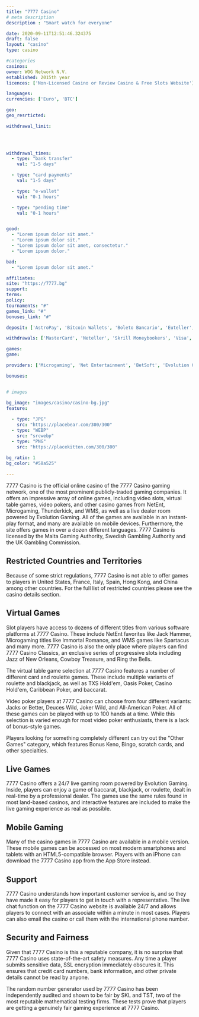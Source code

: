 ```yaml
---
title: "7777 Casino"
# meta description
description : "Smart watch for everyone"

date: 2020-09-11T12:51:46.324375
draft: false
layout: "casino" 
type: casino

#categories
casinos: 
owner: WOG Network N.V.
established: 2015th year
licences: ['Non-Licensed Casino or Review Casino & Free Slots Website']

languages: 
currencies: ['Euro', 'BTC']

geo: 
geo_resrticted: 

withdrawal_limit:

  
  

withdrawal_times:
  - type: "bank transfer"
    val: "1-5 days"

  - type: "card payments"
    val: "1-5 days"

  - type: "e-wallet"
    val: "0-1 hours"

  - type: "pending time"
    val: "0-1 hours"


good:
  - "Lorem ipsum dolor sit amet."
  - "Lorem ipsum dolor sit."
  - "Lorem ipsum dolor sit amet, consectetur."
  - "Lorem ipsum dolor."

bad:
  - "Lorem ipsum dolor sit amet."

affiliates: 
site: "https://7777.bg"
support: 
terms:
policy:
tournaments: "#"
games_link: "#"
bonuses_link: "#"

deposit: ['AstroPay', 'Bitcoin Wallets', 'Boleto Bancario', 'Euteller', 'Maestro', 'MasterCard', 'Neosurf', 'Neteller', 'POLi', 'Paysafe Card', 'Przelewy24', 'QIWI', 'SOFORT Banking', 'SafetyPay', 'Skrill Moneybookers', 'TrustPay', 'Visa', 'Visa Electron', 'Wire Transfer', 'Yandex.Money', 'Zimpler']

withdrawals: ['MasterCard', 'Neteller', 'Skrill Moneybookers', 'Visa', 'Visa Electron', 'Wire Transfer']

games: 
game:

providers: ['Microgaming', 'Net Entertainment', 'BetSoft', 'Evolution Gaming', 'Quickspin', 'Pragmatic Play', 'Yggdrasil', 'Blueprint Gaming', 'iSoftBet', 'playson', 'Endorphina', 'GameArt', 'Ezugi', 'Bally Technologies', 'Spinomenal']

bonuses:


# images

bg_image: "images/casino/casino-bg.jpg"  
feature:
  
  - type: "JPG" 
    src: "https://placebear.com/300/300"
  - type: "WEBP"
    src: "srcwebp"
  - type: "PNG"
    src: "https://placekitten.com/300/300"  
 
bg_ratio: 1 
bg_color: "#58a525"  

---
```


7777 Casino is the official online casino of the 7777 Casino gaming network, one of the most prominent publicly-traded gaming companies. It offers an impressive array of online games, including video slots, virtual table games, video pokers, and other casino games from NetEnt, Microgaming, Thunderkick, and WMS, as well as a live dealer room powered by Evolution Gaming. All of the games are available in an instant-play format, and many are available on mobile devices. Furthermore, the site offers games in over a dozen different languages. 7777 Casino is licensed by the Malta Gaming Authority, Swedish Gambling Authority and the UK Gambling Commission.

## Restricted Countries and Territories
Because of some strict regulations, 7777 Casino is not able to offer games to players in United States, France, Italy, Spain, Hong Kong, and China among other countries. For the full list of restricted countries please see the casino details section.

## Virtual Games
Slot players have access to dozens of different titles from various software platforms at 7777 Casino. These include NetEnt favorites like Jack Hammer, Microgaming titles like Immortal Romance, and WMS games like Spartacus and many more. 7777 Casino is also the only place where players can find 7777 Casino Classics, an exclusive series of progressive slots including Jazz of New Orleans, Cowboy Treasure, and Ring the Bells.

The virtual table game selection at 7777 Casino features a number of different card and roulette games. These include multiple variants of roulette and blackjack, as well as TXS Hold'em, Oasis Poker, Casino Hold'em, Caribbean Poker, and baccarat.

Video poker players at 7777 Casino can choose from four different variants: Jacks or Better, Deuces Wild, Joker Wild, and All-American Poker. All of these games can be played with up to 100 hands at a time. While this selection is varied enough for most video poker enthusiasts, there is a lack of bonus-style games.

Players looking for something completely different can try out the "Other Games" category, which features Bonus Keno, Bingo, scratch cards, and other specialties.

## Live Games
7777 Casino offers a 24/7 live gaming room powered by Evolution Gaming. Inside, players can enjoy a game of baccarat, blackjack, or roulette, dealt in real-time by a professional dealer. The games use the same rules found in most land-based casinos, and interactive features are included to make the live gaming experience as real as possible.

## Mobile Gaming
Many of the casino games in 7777 Casino are available in a mobile version. These mobile games can be accessed on most modern smartphones and tablets with an HTML5-compatible browser. Players with an iPhone can download the 7777 Casino app from the App Store instead.

## Support
7777 Casino understands how important customer service is, and so they have made it easy for players to get in touch with a representative. The live chat function on the 7777 Casino website is available 24/7 and allows players to connect with an associate within a minute in most cases. Players can also email the casino or call them with the international phone number.

## Security and Fairness
Given that 7777 Casino is this a reputable company, it is no surprise that 7777 Casino uses state-of-the-art safety measures. Any time a player submits sensitive data, SSL encryption immediately obscures it. This ensures that credit card numbers, bank information, and other private details cannot be read by anyone.

The random number generator used by 7777 Casino has been independently audited and shown to be fair by SKL and TST, two of the most reputable mathematical testing firms. These tests prove that players are getting a genuinely fair gaming experience at 7777 Casino.